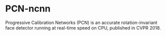 # PCN-ncnn
Progressive Calibration Networks (PCN) is an accurate rotation-invariant face detector running at real-time speed on CPU, published in CVPR 2018.
